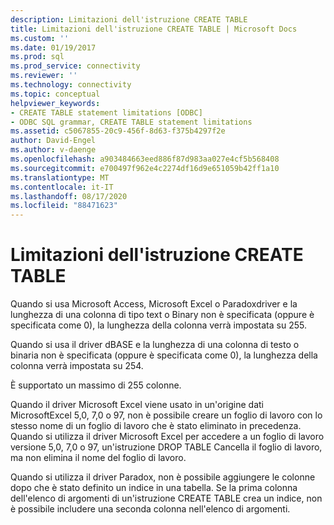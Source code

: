 ```yaml
---
description: Limitazioni dell'istruzione CREATE TABLE
title: Limitazioni dell'istruzione CREATE TABLE | Microsoft Docs
ms.custom: ''
ms.date: 01/19/2017
ms.prod: sql
ms.prod_service: connectivity
ms.reviewer: ''
ms.technology: connectivity
ms.topic: conceptual
helpviewer_keywords:
- CREATE TABLE statement limitations [ODBC]
- ODBC SQL grammar, CREATE TABLE statement limitations
ms.assetid: c5067855-20c9-456f-8d63-f375b4297f2e
author: David-Engel
ms.author: v-daenge
ms.openlocfilehash: a903484663eed886f87d983aa027e4cf5b568408
ms.sourcegitcommit: e700497f962e4c2274df16d9e651059b42ff1a10
ms.translationtype: MT
ms.contentlocale: it-IT
ms.lasthandoff: 08/17/2020
ms.locfileid: "88471623"
---
```

# <a name="create-table-statement-limitations"></a>Limitazioni dell'istruzione CREATE TABLE
Quando si usa Microsoft Access, Microsoft Excel o Paradoxdriver e la lunghezza di una colonna di tipo text o Binary non è specificata (oppure è specificata come 0), la lunghezza della colonna verrà impostata su 255.  
  
 Quando si usa il driver dBASE e la lunghezza di una colonna di testo o binaria non è specificata (oppure è specificata come 0), la lunghezza della colonna verrà impostata su 254.  
  
 È supportato un massimo di 255 colonne.  
  
 Quando il driver Microsoft Excel viene usato in un'origine dati MicrosoftExcel 5,0, 7,0 o 97, non è possibile creare un foglio di lavoro con lo stesso nome di un foglio di lavoro che è stato eliminato in precedenza. Quando si utilizza il driver Microsoft Excel per accedere a un foglio di lavoro versione 5,0, 7,0 o 97, un'istruzione DROP TABLE Cancella il foglio di lavoro, ma non elimina il nome del foglio di lavoro.  
  
 Quando si utilizza il driver Paradox, non è possibile aggiungere le colonne dopo che è stato definito un indice in una tabella. Se la prima colonna dell'elenco di argomenti di un'istruzione CREATE TABLE crea un indice, non è possibile includere una seconda colonna nell'elenco di argomenti.
